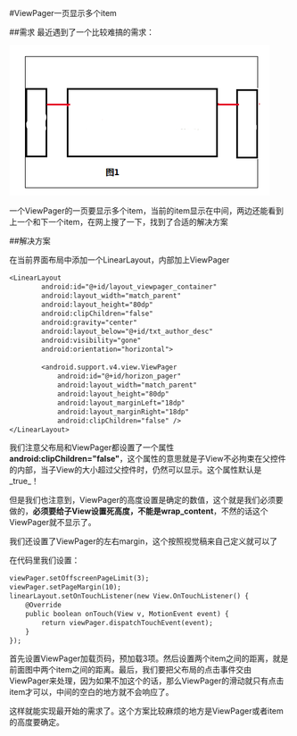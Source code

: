 #ViewPager一页显示多个item

##需求
最近遇到了一个比较难搞的需求：

![](/assets/viewpager.png)

一个ViewPager的一页要显示多个item，当前的item显示在中间，两边还能看到上一个和下一个item，在网上搜了一下，找到了合适的解决方案

##解决方案

在当前界面布局中添加一个LinearLayout，内部加上ViewPager

```
<LinearLayout
        android:id="@+id/layout_viewpager_container"
        android:layout_width="match_parent"
        android:layout_height="80dp"
        android:clipChildren="false"
        android:gravity="center"
        android:layout_below="@+id/txt_author_desc"
        android:visibility="gone"
        android:orientation="horizontal">

        <android.support.v4.view.ViewPager
            android:id="@+id/horizon_pager"
            android:layout_width="match_parent"
            android:layout_height="80dp"
            android:layout_marginLeft="18dp"
            android:layout_marginRight="18dp"
            android:clipChildren="false" />
</LinearLayout>
```

我们注意父布局和ViewPager都设置了一个属性**android:clipChildren="false"**，这个属性的意思就是子View不必拘束在父控件的内部，当子View的大小超过父控件时，仍然可以显示。这个属性默认是_true_！

但是我们也注意到，ViewPager的高度设置是确定的数值，这个就是我们必须要做的，**必须要给子View设置死高度，不能是wrap_content**，不然的话这个ViewPager就不显示了。

我们还设置了ViewPager的左右margin，这个按照视觉稿来自己定义就可以了

在代码里我们设置：

```
viewPager.setOffscreenPageLimit(3);
viewPager.setPageMargin(10);
linearLayout.setOnTouchListener(new View.OnTouchListener() {
    @Override
    public boolean onTouch(View v, MotionEvent event) {
        return viewPager.dispatchTouchEvent(event);
    }
});
```

首先设置ViewPager加载页码，预加载3项。然后设置两个item之间的距离，就是前面图中两个item之间的距离。最后，我们要把父布局的点击事件交由ViewPager来处理，因为如果不加这个的话，那么ViewPager的滑动就只有点击item才可以，中间的空白的地方就不会响应了。

这样就能实现最开始的需求了。这个方案比较麻烦的地方是ViewPager或者item的高度要确定。